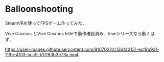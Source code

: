 # Balloonshooting
SteamVRを使ってFPSゲーム作ってみた．

Vive Cosmos とVive Cosmos Eliteで動作確認済み．Viveシリーズなら動くはず．

https://user-images.githubusercontent.com/91070224/136142151-ecf9b93f-1195-4f03-bcc9-b17f83b3e73a.mp4
